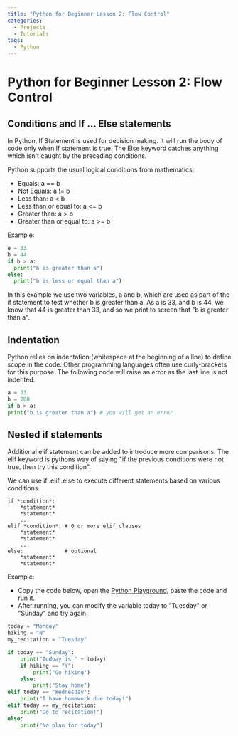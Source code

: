 ```yaml
---
title: "Python for Beginner Lesson 2: Flow Control"
categories:
  - Projects
  - Tutorials
tags:
  - Python
---
```


# Python for Beginner Lesson 2:  Flow Control

## Conditions and If ... Else statements

In Python, If Statement is used for decision making. It will run the body of code only when If statement is true.
The Else keyword catches anything which isn't caught by the preceding conditions.

Python supports the usual logical conditions from mathematics:

* Equals: a == b
* Not Equals: a != b
* Less than: a < b
* Less than or equal to: a <= b
* Greater than: a > b
* Greater than or equal to: a >= b

Example:

```python
a = 33
b = 44
if b > a:
  print("b is greater than a")
else:
  print("b is less or equal than a")
```

In this example we use two variables, a and b, which are used as part of the if statement to test whether b is greater than a. As a is 33, and b is 44, we know that 44 is greater than 33, and so we print to screen that "b is greater than a".

## Indentation

Python relies on indentation (whitespace at the beginning of a line) to define scope in the code. Other programming languages often use curly-brackets for this purpose.
The following code will raise an error as the last line is not indented.

```python
a = 33
b = 200
if b > a:
print("b is greater than a") # you will get an error
```

## Nested if statements

Additional elif statement can be added to introduce more comparisons.
The elif keyword is pythons way of saying "if the previous conditions were not true, then try this condition".

We can use if..elif..else to execute different statements based on various conditions.

    if *condition*:
        *statement*
        *statement*
        ...
    elif *condition*: # 0 or more elif clauses
        *statement*
        *statement*
        ...    
    else:             # optional
        *statement*
        *statement*

Example:

* Copy the code below, open the [Python Playground](http://starcoder.org/playground/), paste the code and run it.
* After running, you can modify the variable today to "Tuesday" or "Sunday" and try again.

```python
today = "Monday"
hiking = "N"
my_recitation = "Tuesday"

if today == "Sunday":
    print("Todoay is " + today)
    if hiking == "Y":
        print("Go hiking")
    else:
        print("Stay home")
elif today == "Wednesday":
    print("I have homework due today!")
elif today == my_recitation:
    print("Go to recitation!")
else:
    print("No plan for today")
```
